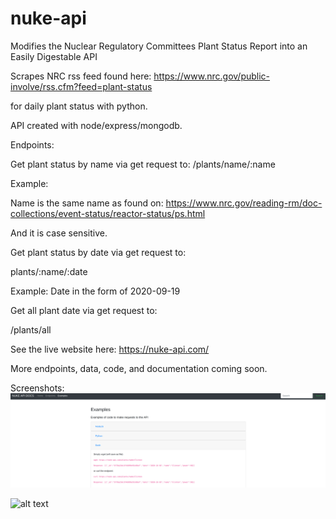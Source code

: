 # nuke-api
Modifies the Nuclear Regulatory Committees Plant Status Report into an Easily Digestable API

Scrapes NRC rss feed found here: 
https://www.nrc.gov/public-involve/rss.cfm?feed=plant-status

for daily plant status with python. 

API created with node/express/mongodb. 

Endpoints: 

Get plant status by name via get request to: 
/plants/name/:name

Example:

Name is the same name as found on: https://www.nrc.gov/reading-rm/doc-collections/event-status/reactor-status/ps.html

And it is case sensitive. 

Get plant status by date via get request to: 

plants/:name/:date

Example: Date in the form of 2020-09-19

Get all plant date via get request to: 

/plants/all

See the live website here: https://nuke-api.com/

More endpoints, data, code, and documentation coming soon. 

Screenshots:
![alt text](https://github.com/pizza-power/nuke-api/blob/master/images/nuke1.png?raw=true)

![alt text](https://github.com/pizza-power/nuke-api/blob/master/images/nuke2.png?raw=true)

